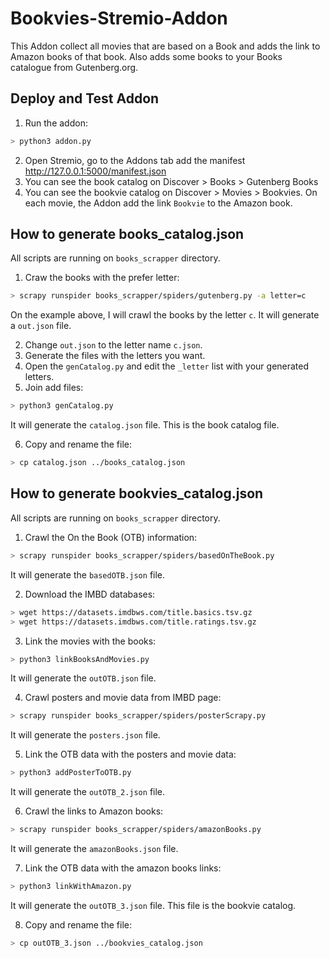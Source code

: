 # Bookvies-Stremio-Addon

This Addon collect all movies that are based on a Book and adds the link to Amazon books of that book. Also adds some books to your Books catalogue from Gutenberg.org.

## Deploy and Test Addon

1. Run the addon:

 ```bash
 > python3 addon.py
 ```

2. Open Stremio, go to the Addons tab add the manifest http://127.0.0.1:5000/manifest.json
3. You can see the book catalog on Discover > Books > Gutenberg Books
4. You can see the bookvie catalog on Discover > Movies > Bookvies. On each movie, the Addon add the link `Bookvie` to the Amazon book.

## How to generate books_catalog.json

All scripts are running on `books_scrapper` directory.

1. Craw the books with the prefer letter:

 ```bash
 > scrapy runspider books_scrapper/spiders/gutenberg.py -a letter=c
 ```

On the example above, I will crawl the books by the letter `c`. It will generate a `out.json` file.

2. Change `out.json` to the letter name `c.json`.
3. Generate the files with the letters you want.
4. Open the `genCatalog.py` and edit the `_letter` list with your generated letters.
5. Join add files:

 ```bash
 > python3 genCatalog.py
 ```

It will generate the `catalog.json` file. This is the book catalog file.

6. Copy and rename the file:

 ```bash
 > cp catalog.json ../books_catalog.json
 ```

## How to generate bookvies_catalog.json

All scripts are running on `books_scrapper` directory.

1. Crawl the On the Book (OTB) information:

 ```bash
 > scrapy runspider books_scrapper/spiders/basedOnTheBook.py 
 ```

It will generate the `basedOTB.json` file.

2. Download the IMBD databases:

 ```bash
 > wget https://datasets.imdbws.com/title.basics.tsv.gz
 > wget https://datasets.imdbws.com/title.ratings.tsv.gz
 ```

3. Link the movies with the books:

 ```bash
 > python3 linkBooksAndMovies.py
 ```

It will generate the `outOTB.json` file.

4. Crawl posters and movie data from IMBD page:

 ```bash
 > scrapy runspider books_scrapper/spiders/posterScrapy.py
 ```
    
It will generate the `posters.json` file.

5. Link the OTB data with the posters and movie data:

 ```bash
 > python3 addPosterToOTB.py
 ```

It will generate the `outOTB_2.json` file.

6. Crawl the links to Amazon books:

 ```bash
 > scrapy runspider books_scrapper/spiders/amazonBooks.py
 ```

It will generate the `amazonBooks.json` file.

7. Link the OTB data with the amazon books links:

 ```bash
 > python3 linkWithAmazon.py
 ```
    
It will generate the `outOTB_3.json` file. This file is the bookvie catalog.

8. Copy and rename the file:

 ```bash
 > cp outOTB_3.json ../bookvies_catalog.json
 ```






